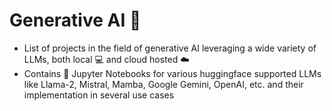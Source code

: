 # Generative AI 🚀 

 - List of projects in the field of generative AI leveraging a wide variety of LLMs, both local 💻 and cloud hosted ☁️
 - Contains 🐍 Jupyter Notebooks for various huggingface supported LLMs like Llama-2, Mistral, Mamba, Google Gemini, OpenAI, etc. and their implementation in several use cases
